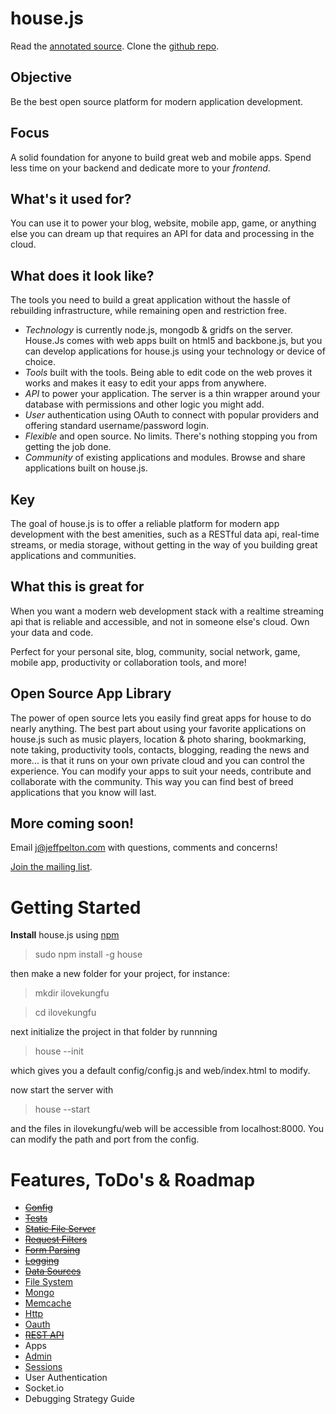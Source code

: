 house.js
========
Read the [annotated source](http://comster.github.com/house/docs/lib/house/house.js.html).  Clone the [github repo](https://github.com/comster/house).

Objective
---------
Be the best open source platform for modern application development.

Focus
-----
A solid foundation for anyone to build great web and mobile apps.  Spend less time on your backend and dedicate more to your *frontend*.

What's it used for?
-------------------
You can use it to power your blog, website, mobile app, game, or anything else you can dream up that requires an API for data and processing in the cloud.

What does it look like?
-----------------------
The tools you need to build a great application without the hassle of rebuilding infrastructure, while remaining open and restriction free.

 - *Technology* is currently node.js, mongodb & gridfs on the server.  House.Js comes with web apps built on html5 and backbone.js, but you can develop applications for house.js using your technology or device of choice.
 - *Tools* built with the tools.  Being able to edit code on the web proves it works and makes it easy to edit your apps from anywhere.
 - *API* to power your application.  The server is a thin wrapper around your database with permissions and other logic you might add.
 - *User* authentication using OAuth to connect with popular providers and offering standard username/password login.
 - *Flexible* and open source.  No limits.  There's nothing stopping you from getting the job done.
 - *Community* of existing applications and modules.  Browse and share applications built on house.js.

Key
----
The goal of house.js is to offer a reliable platform for modern app development with the best amenities, such as a RESTful data api, real-time streams, or media storage, without getting in the way of you building great applications and communities.

What this is great for
----------------------
When you want a modern web development stack with a realtime streaming api that is reliable and accessible, and not in someone else's cloud.  Own your data and code.

Perfect for your personal site, blog, community, social network, game, mobile app, productivity or collaboration tools, and more!

Open Source App Library
-----------------------
The power of open source lets you easily find great apps for house to do nearly anything.  The best part about using your favorite applications on house.js such as music players, location & photo sharing, bookmarking, note taking, productivity tools, contacts, blogging, reading the news and more...  is that it runs on your own private cloud and you can control the experience.  You can modify your apps to suit your needs, contribute and collaborate with the community.  This way you can find best of breed applications that you know will last.

More coming soon!
-----------------
Email j@jeffpelton.com with questions, comments and concerns!

[Join the mailing list](https://groups.google.com/forum/?fromgroups#!forum/housejs).


Getting Started
===========

**Install** house.js using [npm](http://npmjs.org/)

 > sudo npm install -g house

then make a new folder for your project, for instance:

 > mkdir ilovekungfu

 > cd ilovekungfu

next initialize the project in that folder by runnning

 > house --init

which gives you a default config/config.js and web/index.html to modify.

now start the server with

 > house --start

and the files in ilovekungfu/web will be accessible from localhost:8000.  You can modify the path and port from the config.


Features, ToDo's & Roadmap
==========================

 - <del>[Config](http://comster.github.com/house/docs/lib/house/house.js.html#section-2)</del>
 - <del>[Tests](https://github.com/comster/house/tree/master/test)</del>
 - <del>[Static File Server](http://comster.github.com/house/docs/lib/house/filters/static/paper/index.js.html)</del>
 - <del>[Request Filters](http://comster.github.com/house/docs/lib/house/filters/index.js.html)</del>
 - <del>[Form Parsing](http://comster.github.com/house/docs/lib/house/filters/parser/formidable/index.js.html)</del>
 - <del>[Logging](http://comster.github.com/house/docs/lib/house/logger.js.html)</del>
 - <del>[Data Sources](http://comster.github.com/house/docs/lib/house/dataSources/index.js.html)</del>
  - [File System](http://comster.github.com/house/docs/lib/house/dataSources/fs/index.js.html)
  - [Mongo](http://comster.github.com/house/docs/lib/house/dataSources/mongodb/index.js.html)
  - [Memcache](http://comster.github.com/house/docs/lib/house/dataSources/memcache/index.js.html)
  - [Http](http://comster.github.com/house/docs/lib/house/dataSources/http/index.js.html)
  - [Oauth](http://comster.github.com/house/docs/lib/house/dataSources/oauth/index.js.html)
 - <del>[REST API](http://comster.github.com/house/docs/lib/house/filters/api/rest/index.js.html)</del>
 - Apps
  - [Admin](http://comster.github.com/house/docs/apps/admin/)
 - [Sessions](http://comster.github.com/house/docs/lib/house/filters/session/houseGuest/index.js.html)
 - User Authentication
 - Socket.io
 - Debugging Strategy Guide